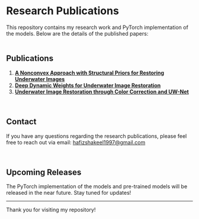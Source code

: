 # Research Publications

This repository contains my research work and PyTorch implementation of the models. Below are the details of the published papers:
<br><br>

## Publications

1. **[A Nonconvex Approach with Structural Priors for Restoring Underwater Images](https://www.mdpi.com/2227-7390/12/22/3553)**
2. **[Deep Dynamic Weights for Underwater Image Restoration](https://www.mdpi.com/2077-1312/12/7/1208)**
3. **[Underwater Image Restoration through Color Correction and UW-Net](https://www.mdpi.com/2079-9292/13/1/199)**  

<br>

## Contact

If you have any questions regarding the research publications, please feel free to reach out via email: [hafizshakeel1997@gmail.com](mailto:hafizshakeel1997@gmail.com)

<br>

## Upcoming Releases

The PyTorch implementation of the models and pre-trained models will be released in the near future. Stay tuned for updates!

---

Thank you for visiting my repository!

